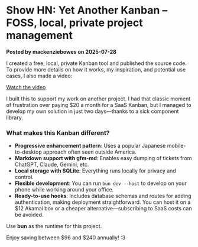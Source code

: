 # Show HN: Yet Another Kanban – FOSS, local, private project management

**Posted by mackenziebowes on 2025-07-28**

I created a free, local, private Kanban tool and published the source code. To provide more details on how it works, my inspiration, and potential use cases, I also made a video:

[Watch the video](https://www.youtube.com/watch?v=6qJYg3OuOx4)

I built this to support my work on another project. I had that classic moment of frustration over paying $20 a month for a SaaS Kanban, but I managed to develop my own solution in just two days—thanks to a sick component library.

### What makes this Kanban different?

- **Progressive enhancement pattern**: Uses a popular Japanese mobile-to-desktop approach often seen outside America.
- **Markdown support with gfm-md**: Enables easy dumping of tickets from ChatGPT, Claude, Gemini, etc.
- **Local storage with SQLite**: Everything runs locally for privacy and control.
- **Flexible development**: You can run `bun dev --host` to develop on your phone while working around your office.
- **Ready-to-use hooks**: Includes database schemas and routes for adding authentication, making deployment straightforward. You can host it on a $12 Akamai box or a cheaper alternative—subscribing to SaaS costs can be avoided.

Use **bun** as the runtime for this project.

Enjoy saving between $96 and $240 annually! :3